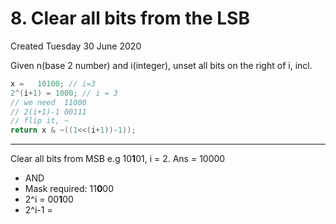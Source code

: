 # 8. Clear all bits from the LSB
Created Tuesday 30 June 2020

Given n(base 2 number) and i(integer), unset all bits on the right of i, incl.
```c++
x =   10100; // i=3
2^(i+1) = 1000; // i = 3
// we need  11000
// 2(i+1)-1 00111
// flip it, ~
return x & ~((1<<(i+1))-1));
```

*****

Clear all bits from MSB
e.g 10**1**01, i = 2. Ans = 10000

* AND
* Mask required: 11**0**00
* 2^i = 00**1**00
* 2^i-1 =


